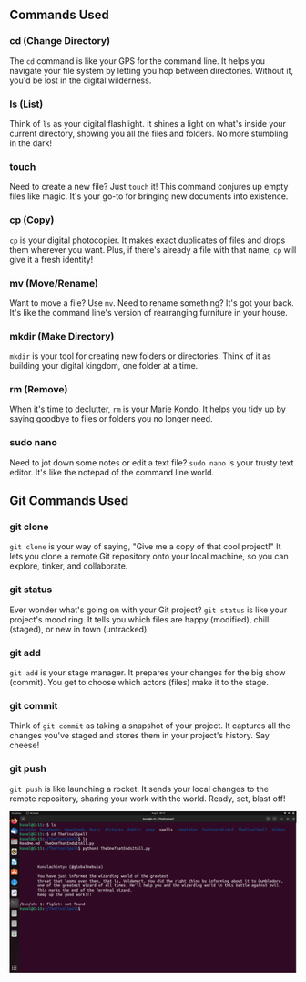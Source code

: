 ## Commands Used

### cd (Change Directory)
The `cd` command is like your GPS for the command line. It helps you navigate your file system by letting you hop between directories. Without it, you'd be lost in the digital wilderness.

### ls (List)
Think of `ls` as your digital flashlight. It shines a light on what's inside your current directory, showing you all the files and folders. No more stumbling in the dark!

### touch
Need to create a new file? Just `touch` it! This command conjures up empty files like magic. It's your go-to for bringing new documents into existence.

### cp (Copy)
`cp` is your digital photocopier. It makes exact duplicates of files and drops them wherever you want. Plus, if there's already a file with that name, `cp` will give it a fresh identity!

### mv (Move/Rename)
Want to move a file? Use `mv`. Need to rename something? It's got your back. It's like the command line's version of rearranging furniture in your house.

### mkdir (Make Directory)
`mkdir` is your tool for creating new folders or directories. Think of it as building your digital kingdom, one folder at a time.

### rm (Remove)
When it's time to declutter, `rm` is your Marie Kondo. It helps you tidy up by saying goodbye to files or folders you no longer need.

### sudo nano
Need to jot down some notes or edit a text file? `sudo nano` is your trusty text editor. It's like the notepad of the command line world.

## Git Commands Used

### git clone
`git clone` is your way of saying, "Give me a copy of that cool project!" It lets you clone a remote Git repository onto your local machine, so you can explore, tinker, and collaborate.

### git status
Ever wonder what's going on with your Git project? `git status` is like your project's mood ring. It tells you which files are happy (modified), chill (staged), or new in town (untracked).

### git add
`git add` is your stage manager. It prepares your changes for the big show (commit). You get to choose which actors (files) make it to the stage.

### git commit
Think of `git commit` as taking a snapshot of your project. It captures all the changes you've staged and stores them in your project's history. Say cheese!

### git push
`git push` is like launching a rocket. It sends your local changes to the remote repository, sharing your work with the world. Ready, set, blast off!



![Final Scroll](champion.png)
